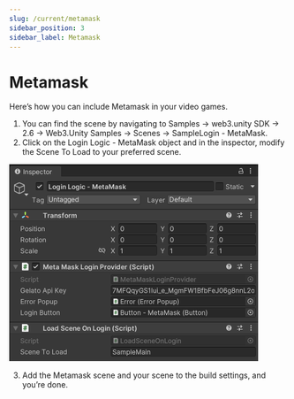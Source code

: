 ```yaml
---
slug: /current/metamask
sidebar_position: 3
sidebar_label: Metamask
---
```


# Metamask

Here’s how you can include Metamask in your video games.
1. You can find the scene by navigating to Samples → web3.unity SDK → 2.6 → Web3.Unity Samples → Scenes → SampleLogin - MetaMask.
2. Click on the Login Logic - MetaMask object and in the inspector, modify the Scene To Load to your preferred scene.

![](assets/metamask-login-logic.png)

3. Add the Metamask scene and your scene to the build settings, and you’re done.